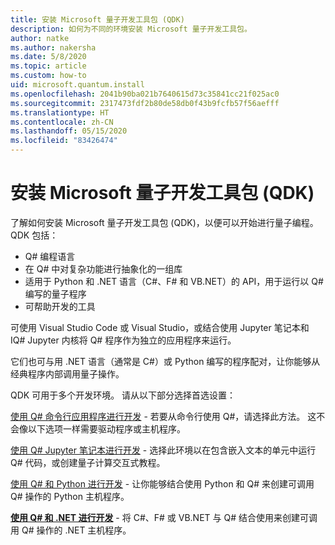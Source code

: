 ```yaml
---
title: 安装 Microsoft 量子开发工具包 (QDK)
description: 如何为不同的环境安装 Microsoft 量子开发工具包。
author: natke
ms.author: nakersha
ms.date: 5/8/2020
ms.topic: article
ms.custom: how-to
uid: microsoft.quantum.install
ms.openlocfilehash: 2041b90ba021b7640615d73c35841cc21f025ac0
ms.sourcegitcommit: 2317473fdf2b80de58db0f43b9fcfb57f56aefff
ms.translationtype: HT
ms.contentlocale: zh-CN
ms.lasthandoff: 05/15/2020
ms.locfileid: "83426474"
---
```

# <a name="install-the-microsoft-quantum-development-kit-qdk"></a>安装 Microsoft 量子开发工具包 (QDK)

了解如何安装 Microsoft 量子开发工具包 (QDK)，以便可以开始进行量子编程。 QDK 包括：

- Q# 编程语言
- 在 Q# 中对复杂功能进行抽象化的一组库
- 适用于 Python 和 .NET 语言（C#、F# 和 VB.NET）的 API，用于运行以 Q# 编写的量子程序
- 可帮助开发的工具

可使用 Visual Studio Code 或 Visual Studio，或结合使用 Jupyter 笔记本和 IQ# Jupyter 内核将 Q# 程序作为独立的应用程序来运行。

它们也可与用 .NET 语言（通常是 C#）或 Python 编写的程序配对，让你能够从经典程序内部调用量子操作。

QDK 可用于多个开发环境。 请从以下部分选择首选设置：

[使用 Q# 命令行应用程序进行开发](xref:microsoft.quantum.install.standalone) - 若要从命令行使用 Q#，请选择此方法。 这不会像以下选项一样需要驱动程序或主机程序。

[使用 Q# Jupyter 笔记本进行开发](xref:microsoft.quantum.install.jupyter) - 选择此环境以在包含嵌入文本的单元中运行 Q# 代码，或创建量子计算交互式教程。 

[使用 Q# 和 Python 进行开发](xref:microsoft.quantum.install.python) - 让你能够结合使用 Python 和 Q# 来创建可调用 Q# 操作的 Python 主机程序。

[**使用 Q# 和 .NET 进行开发**](xref:microsoft.quantum.install.cs) - 将 C#、F# 或 VB.NET 与 Q# 结合使用来创建可调用 Q# 操作的 .NET 主机程序。
